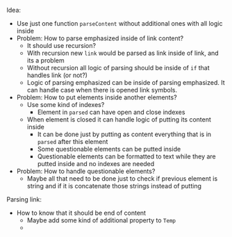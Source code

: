 Idea:
- Use just one function `parseContent` without additional ones with all logic inside
- Problem: How to parse emphasized inside of link content? 
  - It should use recursion?
  - With recursion new `link` would be parsed as link inside of link, and its a problem
  - Without recursion all logic of parsing should be inside of `if` that handles link (or not?)
  - Logic of parsing emphasized can be inside of parsing emphasized. It can handle case when there is opened link symbols.
- Problem: How to put elements inside another elements?
  - Use some kind of indexes? 
    - Element in `parsed` can have open and close indexes
  - When element is closed it can handle logic of putting its content inside
    - It can be done just by putting as content everything that is in `parsed` after this element 
    - Some questionable elements can be putted inside 
    - Questionable elements can be formatted to text while they are putted inside and no indexes are needed 
- Problem: How to handle questionable elements?
  - Maybe all that need to be done just to check if previous element is string and if it is concatenate those strings instead of putting  

Parsing link:
- How to know that it should be end of content
  - Maybe add some kind of additional property to `Temp`
  - 